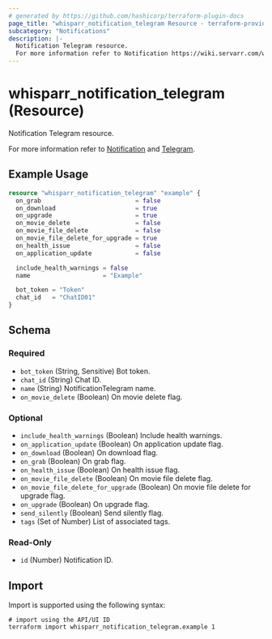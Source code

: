 ```yaml
---
# generated by https://github.com/hashicorp/terraform-plugin-docs
page_title: "whisparr_notification_telegram Resource - terraform-provider-whisparr"
subcategory: "Notifications"
description: |-
  Notification Telegram resource.
  For more information refer to Notification https://wiki.servarr.com/whisparr/settings#connect and Telegram https://wiki.servarr.com/whisparr/supported#telegram.
---
```


# whisparr_notification_telegram (Resource)

<!-- subcategory:Notifications -->Notification Telegram resource.
For more information refer to [Notification](https://wiki.servarr.com/whisparr/settings#connect) and [Telegram](https://wiki.servarr.com/whisparr/supported#telegram).

## Example Usage

```terraform
resource "whisparr_notification_telegram" "example" {
  on_grab                          = false
  on_download                      = true
  on_upgrade                       = true
  on_movie_delete                  = false
  on_movie_file_delete             = false
  on_movie_file_delete_for_upgrade = true
  on_health_issue                  = false
  on_application_update            = false

  include_health_warnings = false
  name                    = "Example"

  bot_token = "Token"
  chat_id   = "ChatID01"
}
```

<!-- schema generated by tfplugindocs -->
## Schema

### Required

- `bot_token` (String, Sensitive) Bot token.
- `chat_id` (String) Chat ID.
- `name` (String) NotificationTelegram name.
- `on_movie_delete` (Boolean) On movie delete flag.

### Optional

- `include_health_warnings` (Boolean) Include health warnings.
- `on_application_update` (Boolean) On application update flag.
- `on_download` (Boolean) On download flag.
- `on_grab` (Boolean) On grab flag.
- `on_health_issue` (Boolean) On health issue flag.
- `on_movie_file_delete` (Boolean) On movie file delete flag.
- `on_movie_file_delete_for_upgrade` (Boolean) On movie file delete for upgrade flag.
- `on_upgrade` (Boolean) On upgrade flag.
- `send_silently` (Boolean) Send silently flag.
- `tags` (Set of Number) List of associated tags.

### Read-Only

- `id` (Number) Notification ID.

## Import

Import is supported using the following syntax:

```shell
# import using the API/UI ID
terraform import whisparr_notification_telegram.example 1
```
